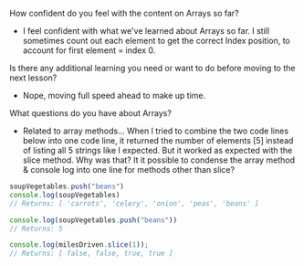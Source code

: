 How confident do you feel with the content on Arrays so far?
- I feel confident with what we've learned about Arrays so far. I still sometimes count out each element to get the correct Index position, to account for first element = index 0.

Is there any additional learning you need or want to do before moving to the next lesson?
- Nope, moving full speed ahead to make up time.

What questions do you have about Arrays?
- Related to array methods... When I tried to combine the two code lines below into one code line, it returned the number of elements [5] instead of listing all 5 strings like I expected. But it worked as expected with the slice method. Why was that? It it possible to condense the array method & console log into one line for methods other than slice?

```javascript
soupVegetables.push("beans")
console.log(soupVegetables)
// Returns: [ 'carrots', 'celery', 'onion', 'peas', 'beans' ]

console.log(soupVegetables.push("beans"))
// Returns: 5

console.log(milesDriven.slice(1));
// Returns: [ false, false, true, true ]
```
